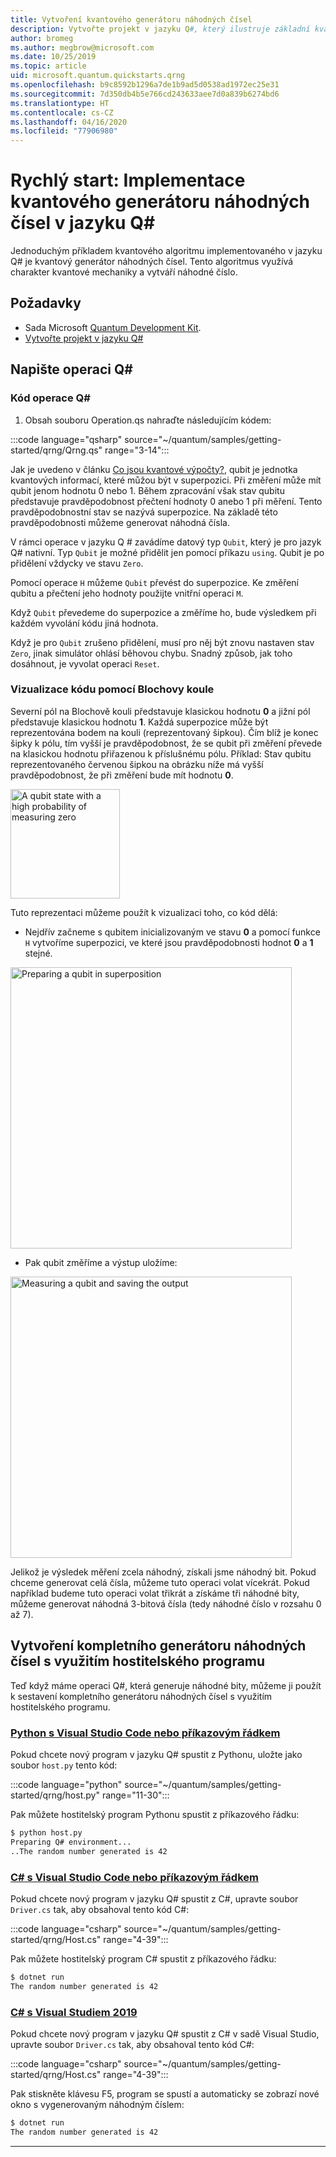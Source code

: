 ```yaml
---
title: Vytvoření kvantového generátoru náhodných čísel
description: Vytvořte projekt v jazyku Q#, který ilustruje základní kvantové koncepce, jako je například superpozice, vytvořením kvantového generátoru náhodných čísel.
author: bromeg
ms.author: megbrow@microsoft.com
ms.date: 10/25/2019
ms.topic: article
uid: microsoft.quantum.quickstarts.qrng
ms.openlocfilehash: b9c8592b1296a7de1b9ad5d0538ad1972ec25e31
ms.sourcegitcommit: 7d350db4b5e766cd243633aee7d0a839b6274bd6
ms.translationtype: HT
ms.contentlocale: cs-CZ
ms.lasthandoff: 04/16/2020
ms.locfileid: "77906980"
---
```

# <a name="quickstart-implement-a-quantum-random-number-generator-in-q"></a>Rychlý start: Implementace kvantového generátoru náhodných čísel v jazyku Q#
Jednoduchým příkladem kvantového algoritmu implementovaného v jazyku Q# je kvantový generátor náhodných čísel. Tento algoritmus využívá charakter kvantové mechaniky a vytváří náhodné číslo. 

## <a name="prerequisites"></a>Požadavky

- Sada Microsoft [Quantum Development Kit](xref:microsoft.quantum.install).
- [Vytvořte projekt v jazyku Q#](xref:microsoft.quantum.howto.createproject)


## <a name="write-a-q-operation"></a>Napište operaci Q#

### <a name="q-operation-code"></a>Kód operace Q#

1. Obsah souboru Operation.qs nahraďte následujícím kódem:

 :::code language="qsharp" source="~/quantum/samples/getting-started/qrng/Qrng.qs" range="3-14":::

Jak je uvedeno v článku [Co jsou kvantové výpočty?](xref:microsoft.quantum.overview.what), qubit je jednotka kvantových informací, které můžou být v superpozici. Při změření může mít qubit jenom hodnotu 0 nebo 1. Během zpracování však stav qubitu představuje pravděpodobnost přečtení hodnoty 0 anebo 1 při měření. Tento pravděpodobnostní stav se nazývá superpozice. Na základě této pravděpodobnosti můžeme generovat náhodná čísla.

V rámci operace v jazyku Q # zavádíme datový typ `Qubit`, který je pro jazyk Q# nativní. Typ `Qubit` je možné přidělit jen pomocí příkazu `using`. Qubit je po přidělení vždycky ve stavu `Zero`. 

Pomocí operace `H` můžeme `Qubit` převést do superpozice. Ke změření qubitu a přečtení jeho hodnoty použijte vnitřní operaci `M`.

Když `Qubit` převedeme do superpozice a změříme ho, bude výsledkem při každém vyvolání kódu jiná hodnota. 

Když je pro `Qubit` zrušeno přidělení, musí pro něj být znovu nastaven stav `Zero`, jinak simulátor ohlásí běhovou chybu. Snadný způsob, jak toho dosáhnout, je vyvolat operaci `Reset`.

### <a name="visualizing-the-code-with-the-bloch-sphere"></a>Vizualizace kódu pomocí Blochovy koule

Severní pól na Blochově kouli představuje klasickou hodnotu **0** a jižní pól představuje klasickou hodnotu **1**. Každá superpozice může být reprezentována bodem na kouli (reprezentovaný šipkou). Čím blíž je konec šipky k pólu, tím vyšší je pravděpodobnost, že se qubit při změření převede na klasickou hodnotu přiřazenou k příslušnému pólu. Příklad: Stav qubitu reprezentovaného červenou šipkou na obrázku níže má vyšší pravděpodobnost, že při změření bude mít hodnotu **0**.

<img src="~/media/qrng-Bloch.png" width="175" alt="A qubit state with a high probability of measuring zero">

Tuto reprezentaci můžeme použít k vizualizaci toho, co kód dělá:

* Nejdřív začneme s qubitem inicializovaným ve stavu **0** a pomocí funkce `H` vytvoříme superpozici, ve které jsou pravděpodobnosti hodnot **0** a **1** stejné.

<img src="~/media/qrng-H.png" width="450" alt="Preparing a qubit in superposition">


* Pak qubit změříme a výstup uložíme:

<img src="~/media/qrng-meas.png" width="450" alt="Measuring a qubit and saving the output">

Jelikož je výsledek měření zcela náhodný, získali jsme náhodný bit. Pokud chceme generovat celá čísla, můžeme tuto operaci volat vícekrát. Pokud například budeme tuto operaci volat třikrát a získáme tři náhodné bity, můžeme generovat náhodná 3-bitová čísla (tedy náhodné číslo v rozsahu 0 až 7).

## <a name="creating-a-complete-random-number-generator-using-a-host-program"></a>Vytvoření kompletního generátoru náhodných čísel s využitím hostitelského programu

Teď když máme operaci Q#, která generuje náhodné bity, můžeme ji použít k sestavení kompletního generátoru náhodných čísel s využitím hostitelského programu.

 ### <a name="python-with-visual-studio-code-or-the-command-line"></a>[Python s Visual Studio Code nebo příkazovým řádkem](#tab/tabid-python)
 
 Pokud chcete nový program v jazyku Q# spustit z Pythonu, uložte jako soubor `host.py` tento kód:
 
:::code language="python" source="~/quantum/samples/getting-started/qrng/host.py" range="11-30":::

 Pak můžete hostitelský program Pythonu spustit z příkazového řádku:
 ```bash
 $ python host.py
 Preparing Q# environment...
 ..The random number generated is 42
 ```
 ### <a name="c-with-visual-studio-code-or-the-command-line"></a>[C# s Visual Studio Code nebo příkazovým řádkem](#tab/tabid-csharp)
 
 Pokud chcete nový program v jazyku Q# spustit z C#, upravte soubor `Driver.cs` tak, aby obsahoval tento kód C#:
 
 :::code language="csharp" source="~/quantum/samples/getting-started/qrng/Host.cs" range="4-39":::
 
 Pak můžete hostitelský program C# spustit z příkazového řádku:
 
 ```bash
 $ dotnet run
 The random number generated is 42
 ```

 ### <a name="c-with-visual-studio-2019"></a>[C# s Visual Studiem 2019](#tab/tabid-vs2019)

 Pokud chcete nový program v jazyku Q# spustit z C# v sadě Visual Studio, upravte soubor `Driver.cs` tak, aby obsahoval tento kód C#:

 :::code language="csharp" source="~/quantum/samples/getting-started/qrng/Host.cs" range="4-39":::

 Pak stiskněte klávesu F5, program se spustí a automaticky se zobrazí nové okno s vygenerovaným náhodným číslem: 

 ```bash
 $ dotnet run
 The random number generated is 42
 ```
 ***
